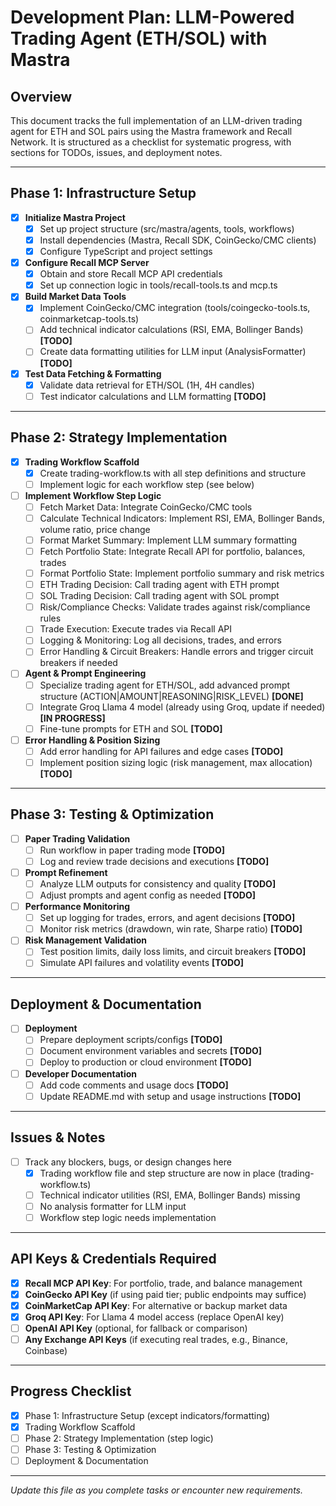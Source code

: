 # Development Plan: LLM-Powered Trading Agent (ETH/SOL) with Mastra

## Overview
This document tracks the full implementation of an LLM-driven trading agent for ETH and SOL pairs using the Mastra framework and Recall Network. It is structured as a checklist for systematic progress, with sections for TODOs, issues, and deployment notes.

---

## Phase 1: Infrastructure Setup

- [x] **Initialize Mastra Project**
  - [x] Set up project structure (src/mastra/agents, tools, workflows)
  - [x] Install dependencies (Mastra, Recall SDK, CoinGecko/CMC clients)
  - [x] Configure TypeScript and project settings

- [x] **Configure Recall MCP Server**
  - [x] Obtain and store Recall MCP API credentials
  - [x] Set up connection logic in tools/recall-tools.ts and mcp.ts

- [x] **Build Market Data Tools**
  - [x] Implement CoinGecko/CMC integration (tools/coingecko-tools.ts, coinmarketcap-tools.ts)
  - [ ] Add technical indicator calculations (RSI, EMA, Bollinger Bands) **[TODO]**
  - [ ] Create data formatting utilities for LLM input (AnalysisFormatter) **[TODO]**

- [x] **Test Data Fetching & Formatting**
  - [x] Validate data retrieval for ETH/SOL (1H, 4H candles)
  - [ ] Test indicator calculations and LLM formatting **[TODO]**

---

## Phase 2: Strategy Implementation

- [x] **Trading Workflow Scaffold**
  - [x] Create trading-workflow.ts with all step definitions and structure
  - [ ] Implement logic for each workflow step (see below)

- [ ] **Implement Workflow Step Logic**
  - [ ] Fetch Market Data: Integrate CoinGecko/CMC tools
  - [ ] Calculate Technical Indicators: Implement RSI, EMA, Bollinger Bands, volume ratio, price change
  - [ ] Format Market Summary: Implement LLM summary formatting
  - [ ] Fetch Portfolio State: Integrate Recall API for portfolio, balances, trades
  - [ ] Format Portfolio State: Implement portfolio summary and risk metrics
  - [ ] ETH Trading Decision: Call trading agent with ETH prompt
  - [ ] SOL Trading Decision: Call trading agent with SOL prompt
  - [ ] Risk/Compliance Checks: Validate trades against risk/compliance rules
  - [ ] Trade Execution: Execute trades via Recall API
  - [ ] Logging & Monitoring: Log all decisions, trades, and errors
  - [ ] Error Handling & Circuit Breakers: Handle errors and trigger circuit breakers if needed

- [ ] **Agent & Prompt Engineering**
  - [ ] Specialize trading agent for ETH/SOL, add advanced prompt structure (ACTION|AMOUNT|REASONING|RISK_LEVEL) **[DONE]**
  - [ ] Integrate Groq Llama 4 model (already using Groq, update if needed) **[IN PROGRESS]**
  - [ ] Fine-tune prompts for ETH and SOL **[TODO]**

- [ ] **Error Handling & Position Sizing**
  - [ ] Add error handling for API failures and edge cases **[TODO]**
  - [ ] Implement position sizing logic (risk management, max allocation) **[TODO]**

---

## Phase 3: Testing & Optimization

- [ ] **Paper Trading Validation**
  - [ ] Run workflow in paper trading mode **[TODO]**
  - [ ] Log and review trade decisions and executions **[TODO]**

- [ ] **Prompt Refinement**
  - [ ] Analyze LLM outputs for consistency and quality **[TODO]**
  - [ ] Adjust prompts and agent config as needed **[TODO]**

- [ ] **Performance Monitoring**
  - [ ] Set up logging for trades, errors, and agent decisions **[TODO]**
  - [ ] Monitor risk metrics (drawdown, win rate, Sharpe ratio) **[TODO]**

- [ ] **Risk Management Validation**
  - [ ] Test position limits, daily loss limits, and circuit breakers **[TODO]**
  - [ ] Simulate API failures and volatility events **[TODO]**

---

## Deployment & Documentation

- [ ] **Deployment**
  - [ ] Prepare deployment scripts/configs **[TODO]**
  - [ ] Document environment variables and secrets **[TODO]**
  - [ ] Deploy to production or cloud environment **[TODO]**

- [ ] **Developer Documentation**
  - [ ] Add code comments and usage docs **[TODO]**
  - [ ] Update README.md with setup and usage instructions **[TODO]**

---

## Issues & Notes
- [ ] Track any blockers, bugs, or design changes here
  - [x] Trading workflow file and step structure are now in place (trading-workflow.ts)
  - [ ] Technical indicator utilities (RSI, EMA, Bollinger Bands) missing
  - [ ] No analysis formatter for LLM input
  - [ ] Workflow step logic needs implementation

---

## API Keys & Credentials Required

- [x] **Recall MCP API Key**: For portfolio, trade, and balance management
- [x] **CoinGecko API Key** (if using paid tier; public endpoints may suffice)
- [x] **CoinMarketCap API Key**: For alternative or backup market data
- [x] **Groq API Key**: For Llama 4 model access (replace OpenAI key)
- [ ] **OpenAI API Key** (optional, for fallback or comparison)
- [ ] **Any Exchange API Keys** (if executing real trades, e.g., Binance, Coinbase)

---

## Progress Checklist
- [x] Phase 1: Infrastructure Setup (except indicators/formatting)
- [x] Trading Workflow Scaffold
- [ ] Phase 2: Strategy Implementation (step logic)
- [ ] Phase 3: Testing & Optimization
- [ ] Deployment & Documentation

---

*Update this file as you complete tasks or encounter new requirements.* 